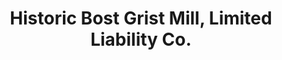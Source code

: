 ---
layout: repo
title: "Historic Bost Grist Mill, Limited Liability Co."
id: 4682
permalink: repos/4682/
---